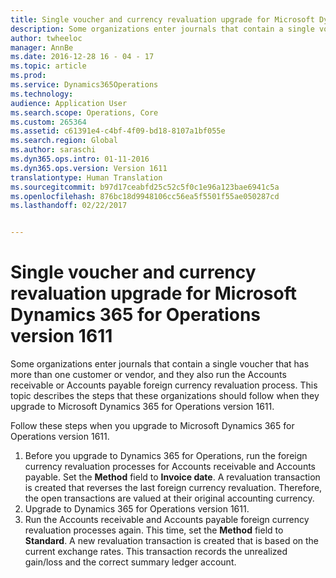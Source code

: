 ```yaml
---
title: Single voucher and currency revaluation upgrade for Microsoft Dynamics 365 for Operations version 1611
description: Some organizations enter journals that contain a single voucher that has more than one customer or vendor, and they also run the Accounts receivable or Accounts payable foreign currency revaluation process. This topic describes the steps that these organizations should follow when they upgrade to Microsoft Dynamics 365 for Operations version 1611.
author: twheeloc
manager: AnnBe
ms.date: 2016-12-28 16 - 04 - 17
ms.topic: article
ms.prod: 
ms.service: Dynamics365Operations
ms.technology: 
audience: Application User
ms.search.scope: Operations, Core
ms.custom: 265364
ms.assetid: c61391e4-c4bf-4f09-bd18-8107a1bf055e
ms.search.region: Global
ms.author: saraschi
ms.dyn365.ops.intro: 01-11-2016
ms.dyn365.ops.version: Version 1611
translationtype: Human Translation
ms.sourcegitcommit: b97d17ceabfd25c52c5f0c1e96a123bae6941c5a
ms.openlocfilehash: 876bc18d9948106cc56ea5f5501f55ae050287cd
ms.lasthandoff: 02/22/2017


---
```


# <a name="single-voucher-and-currency-revaluation-upgrade-for-microsoft-dynamics-365-for-operations-version-1611"></a>Single voucher and currency revaluation upgrade for Microsoft Dynamics 365 for Operations version 1611

Some organizations enter journals that contain a single voucher that has more than one customer or vendor, and they also run the Accounts receivable or Accounts payable foreign currency revaluation process. This topic describes the steps that these organizations should follow when they upgrade to Microsoft Dynamics 365 for Operations version 1611.

Follow these steps when you upgrade to Microsoft Dynamics 365 for Operations version 1611.

1.  Before you upgrade to Dynamics 365 for Operations, run the foreign currency revaluation processes for Accounts receivable and Accounts payable. Set the **Method** field to **Invoice date**. A revaluation transaction is created that reverses the last foreign currency revaluation. Therefore, the open transactions are valued at their original accounting currency.
2.  Upgrade to Dynamics 365 for Operations version 1611.
3.  Run the Accounts receivable and Accounts payable foreign currency revaluation processes again. This time, set the **Method** field to **Standard**. A new revaluation transaction is created that is based on the current exchange rates. This transaction records the unrealized gain/loss and the correct summary ledger account.



